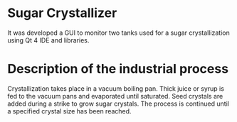 # Sugar Crystallizer

It was developed a GUI to monitor two tanks used for a sugar crystallization using Qt 4 IDE and libraries.

# Description of the industrial process

Crystallization takes place in a vacuum boiling pan. Thick juice or syrup is fed to the vacuum pans and evaporated until saturated. Seed crystals are added during a strike to grow sugar crystals. The process is continued until a specified crystal size has been reached.